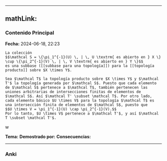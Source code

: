 
---
mathLink:
---
### Contenido Principal

**Fecha:** 2024-06-18, 22:23

```ad-theorem
La colección
$$\mathcal S = \{\pi_1^{-1}(U) \, | \, U \textrm{ es abierto en } X \} \cup \{\pi_2^{-1}(V) \, | \, V \textrm{ es abierto en } Y \}$$
es una subbase ([[subbase para una topología]]) para la [[topología producto]] sobre $X \times Y$.
```

```ad-proof
Sea $\mathcal T$ la topología producto sobre $X \times Y$ y $\mathcal T'$ la topología generada por $\mathcal S$. Puesto que cada elemento de $\mathcal S$ pertenece a $\mathcal T$, también pertenecen las uniones arbitrarias de intersecciones finitas de elementos de $\mathcal S$. Así $\mathcal T' \subset \mathcal T$. Por otro lado, cada elemento básico $U \times V$ para la topología $\mathcal T$ es una intersección finita de elementos de $\mathcal S$, puesto que
$$U \times V = \pi_1^{-1}(U) \cap \pi_2^{-1}(V).$$
Por lo tanto, $U \times V$ pertenece a $\mathcal T'$, y así $\mathcal T \subset \mathcal T'$.
```
w

**Tema:**
**Demostrado por:**
**Consecuencias:**

---
### Anki
